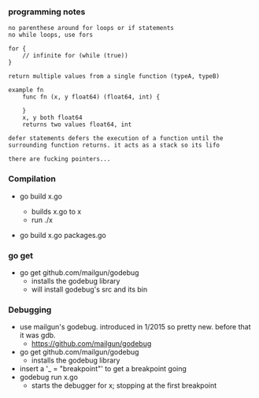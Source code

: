 ### programming  notes
	no parenthese around for loops or if statements
	no while loops, use fors

	for {
		// infinite for (while (true))
	}

	return multiple values from a single function (typeA, typeB)

	example fn
		func fn (x, y float64) (float64, int) {

		}
		x, y both float64
		returns two values float64, int

	defer statements defers the execution of a function until the surrounding function returns. it acts as a stack so its lifo

	there are fucking pointers...


### Compilation
* go build x.go
	- builds x.go to x
	- run ./x

* go build x.go packages.go

### go get
* go get github.com/mailgun/godebug
	- installs the godebug library
	- will install godebug's src and its bin

### Debugging
* use mailgun's godebug. introduced in 1/2015 so pretty new. before that it was gdb.
	- https://github.com/mailgun/godebug
* go get github.com/mailgun/godebug
	- installs the godebug library
* insert a '_ = "breakpoint"' to get a breakpoint going
* godebug run x.go
	- starts the debugger for x; stopping at the first breakpoint

